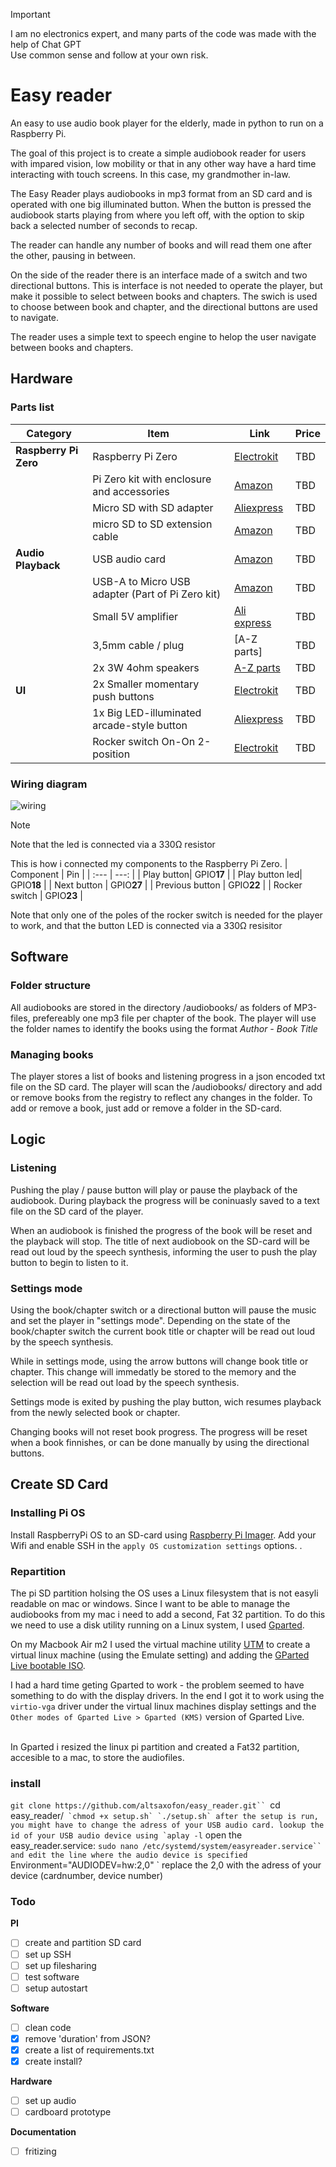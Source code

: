 > [!IMPORTANT]
> I am no electronics expert, and many parts of the code was made with the help of Chat GPT <br />
> Use common sense and follow at your own risk.


# Easy reader

An easy to use audio book player for the elderly, made in python to run on a Raspberry Pi.

The goal of this project is to create a simple audiobook reader for users with impared vision, low mobility or that in any other way have a hard time interacting with touch screens. In this case, my grandmother in-law. 

The Easy Reader plays audiobooks in mp3 format from an SD card and is operated with one big illuminated button. When the button is pressed the audiobook starts playing from where you left off, with the option to skip back a selected number of seconds to recap. 

The reader can handle any number of books and will read them one after the other, pausing in between.

On the side of the reader there is an interface made of a switch and two directional buttons. This is interface is not needed to operate the player, but make it possible to select between books and chapters. The swich is used to choose between book and chapter, and the directional buttons are used to navigate.

The reader uses a simple text to speech engine to helop the user navigate between books and chapters.



## Hardware

### Parts list

| **Category**      | **Item**                                                                                                      | **Link**                                                                                                  | **Price** |
|--------------------|-------------------------------------------------------------------------------------------------------------|----------------------------------------------------------------------------------------------------------|-----------|
| **Raspberry Pi Zero** | Raspberry Pi Zero   | [Electrokit](https://www.electrokit.com/raspberry-pi-zero-2-wh-med-header)         | TBD       |
|                    | Pi Zero kit with enclosure and accessories     | [Amazon](https://www.amazon.se/dp/B0BJ1WFGMN)    | TBD       |
|                    | Micro SD with SD adapter   | [Aliexpress](https://www.aliexpress.com/item/1005007182352564.html) |    TBD       |                 
|                    | micro SD to SD extension cable   | [Amazon](https://www.amazon.se/dp/B0C4L7DDZF)  | TBD       |
| **Audio Playback** | USB audio card                                                                                              | [Amazon](https://www.amazon.se/dp/B00IRVQ0F8)                                                              | TBD       |
|                    | USB-A to Micro USB adapter (Part of Pi Zero kit)                                                             | [Amazon](https://www.amazon.se/dp/B0BJ1WFGMN)                                                                                                       | TBD       |
|                    | Small 5V amplifier                                                                                          | [Ali express](https://www.aliexpress.com/item/1005005852252380.html)                                            | TBD       |
|                    | 3,5mm cable / plug                 | [A-Z parts]                      | TBD       |
|                    | 2x 3W 4ohm speakers  | [A-Z parts](https://www.az-delivery.de/en/products/2-stuck-dfplayer-mini-3-watt-8-ohm-mini-lautsprecher-mit-jst-ph2-0-mm-pin-schnittstelle-fur-arduino-raspberry-pi-und-elektronische-diy-projekte-inklusive-e-book)        | TBD       |
| **UI**            | 2x Smaller momentary push buttons                                                                            | [Electrokit](https://www.electrokit.com/en/tryckknapp-15mm-1-pol-off-onvit)                                    | TBD       |
|                    | 1x Big LED-illuminated arcade-style button                                                                   | [Aliexpress](https://www.aliexpress.com/item/1005007297493475.html)                                            | TBD       |
|                    | Rocker switch On-On 2-position                                                                              | [Electrokit](https://www.electrokit.com/en/vagomkopplare-2-pol-on-on-1)                                        | TBD       |


### Wiring diagram

![wiring](https://github.com/user-attachments/assets/e9837eb8-c2be-41e9-ae5c-0bdf428fd56c)
> [!NOTE]
> Note that the led is connected via a 330Ω resistor

This is how i connected my components to the Raspberry Pi Zero.
| Component | Pin | 
| :---   |    ---: |
| Play button|  GPIO**17**  |
| Play button led|  GPIO**18**    |
| Next button     | GPIO**27**      |
| Previous button     | GPIO**22**      |
| Rocker switch     | GPIO**23**      |

Note that only one of the poles of the rocker switch is needed for the player to work, and that the button LED is connected via a 330Ω resisitor



## Software

### Folder structure
All audiobooks are stored in the directory /audiobooks/ as folders of MP3-files, prefereably one mp3 file per chapter of the book.
The player will use the folder names to identify the books using the format *Author - Book Title*

### Managing books
The player stores a list of books and listening progress in a json encoded txt file on the SD card. The player will scan the /audiobooks/ directory and add or remove books from the registry to reflect any changes in the folder. To add or remove a book, just add or remove a folder in the SD-card. 

## Logic

### Listening
Pushing the play / pause button will play or pause the playback of the audiobook.
During playback the progress will be coninuasly saved to a text file on the SD card of the player.

When an audiobook is finished the progress of the book will be reset and the playback will stop. The title of next audiobook on the SD-card will be read out loud by the speech synthesis, informing the user to push the play button to begin to listen to it.  

### Settings mode
Using the book/chapter switch or a directional button will pause the music and set the player in "settings mode".
Depending on the state of the book/chapter switch the current book title or chapter will be read out loud by the speech synthesis. 

While in settings mode, using the arrow buttons will change book title or chapter. This change will immedatly be stored to the memory and the selection will be read out load by the speech synthesis.

Settings mode is exited by pushing the play button, wich resumes playback from the newly selected book or chapter. 

Changing books will not reset book progress. The progress  will be reset when a book finnishes, or can be done manually by using the directional buttons.


## Create SD Card




### Installing Pi OS


Install RaspberryPi OS to an SD-card using [Raspberry Pi Imager](https://www.raspberrypi.com/software/). Add your Wifi and enable SSH in the `apply OS customization settings` options. .


### Repartition
The pi SD partition holsing the OS uses a Linux filesystem that is not easyli readable on mac or windows. Since I want to be able to manage the audiobooks from my mac i need to add a second, Fat 32 partition. To do this we need to use a disk utility running on a Linux system, I used [Gparted](https://gparted.org/).

On my Macbook Air m2 I used the virtual machine utility [UTM](https://mac.getutm.app/) to create a virtual linux machine (using the Emulate setting) and adding the [GParted Live bootable ISO](https://gparted.org/liveusb.php).

 I had a hard time geting Gparted to work - the problem seemed to have something to do with the display drivers. In the end I got it to work using the `virtio-vga` driver under the virtual linux machines display settings and the `Other modes of Gparted Live > Gparted (KMS)` version of Gparted Live.<br /><br />

In Gparted i resized the linux pi partition and created a Fat32 partition, accesible to a mac, to store the audiofiles.


### install 
`git clone https://github.com/altsaxofon/easy_reader.git``
`cd easy_reader/``
`chmod +x setup.sh`
`./setup.sh`
after the setup is run, you might have to change the adress of your USB audio card.
lookup the id of your USB audio device using `aplay -l``
open the easy_reader.service:
`sudo nano /etc/systemd/system/easyreader.service``
and edit the line where the audio device is specified
`Environment="AUDIODEV=hw:2,0" `
replace the 2,0 with the adress of your device (cardnumber, device number)


### Todo
**PI**
- [ ] create and partition SD card
- [ ] set up SSH
- [ ] set up filesharing
- [ ] test software
- [ ] setup autostart

**Software**
- [ ] clean code
- [x] remove 'duration' from JSON?
- [x] create a list of requirements.txt
- [x] create install?
  
**Hardware**
- [ ] set up audio
- [ ] cardboard prototype

**Documentation**
- [ ] fritizing


